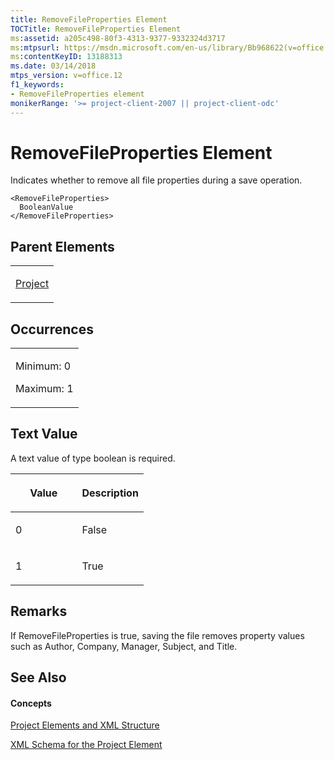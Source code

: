 ```yaml
---
title: RemoveFileProperties Element
TOCTitle: RemoveFileProperties Element
ms:assetid: a205c498-80f3-4313-9377-9332324d3717
ms:mtpsurl: https://msdn.microsoft.com/en-us/library/Bb968622(v=office.12)
ms:contentKeyID: 13188313
ms.date: 03/14/2018
mtps_version: v=office.12
f1_keywords:
- RemoveFileProperties element
monikerRange: '>= project-client-2007 || project-client-odc'
---
```


# RemoveFileProperties Element




Indicates whether to remove all file properties during a save operation.

    <RemoveFileProperties>
      BooleanValue
    </RemoveFileProperties>

## Parent Elements

<table>
<colgroup>
<col style="width: 100%" />
</colgroup>
<tbody>
<tr class="odd">
<td><p><a href="project-element.md">Project</a></p></td>
</tr>
</tbody>
</table>

## Occurrences

<table>
<colgroup>
<col style="width: 100%" />
</colgroup>
<tbody>
<tr class="odd">
<td><p>Minimum: 0</p>
<p>Maximum: 1</p></td>
</tr>
</tbody>
</table>

## Text Value

A text value of type boolean is required.

<table>
<colgroup>
<col style="width: 50%" />
<col style="width: 50%" />
</colgroup>
<thead>
<tr class="header">
<th><p>Value</p></th>
<th><p>Description</p></th>
</tr>
</thead>
<tbody>
<tr class="odd">
<td><p>0</p></td>
<td><p>False</p></td>
</tr>
<tr class="even">
<td><p>1</p></td>
<td><p>True</p></td>
</tr>
</tbody>
</table>

## Remarks

If RemoveFileProperties is true, saving the file removes property values such as Author, Company, Manager, Subject, and Title.

## See Also

#### Concepts

[Project Elements and XML Structure](project-elements-and-xml-structure.md)

[XML Schema for the Project Element](xml-schema-for-the-project-element.md)

